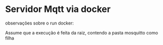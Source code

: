 # Servidor Mqtt via docker

observações sobre o run docker:

Assume que a execução é feita da raiz, contendo a pasta mosquitto como filha
